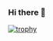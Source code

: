 ### Hi there 👋

[![trophy](https://github-profile-trophy.vercel.app/?username=gsantner)](https://github.com/ryo-ma/github-profile-trophy)
